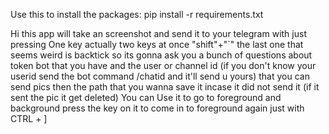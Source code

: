 Use this to install the packages:
pip install -r requirements.txt

Hi this app will take an screenshot and send it to your telegram with just pressing One key
actually two keys at once "shift"+"`" 
the last one that seems weird is backtick 
so its gonna ask you a bunch of questions about token bot that you have
and the user or channel id   (if you don't know your userid send the bot command  /chatid and it'll send u  yours)
that you can send pics then the path that you wanna save it incase it did not send it (if it sent the pic it get deleted)
You can Use it to go to foreground and background   press the key on it to come in to foreground again just with  CTRL + ] 
